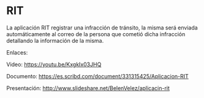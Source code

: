 
# RIT
La aplicación RIT registrar una infracción de tránsito, la misma será enviada automáticamente al correo de la persona que cometió dicha infracción detallando la información de la misma.

Enlaces:

Video: https://youtu.be/KxgkIx03JHQ


Documento: https://es.scribd.com/document/331315425/Aplicacion-RIT


Presentación: http://www.slideshare.net/BelenVelez/aplicacin-rit
